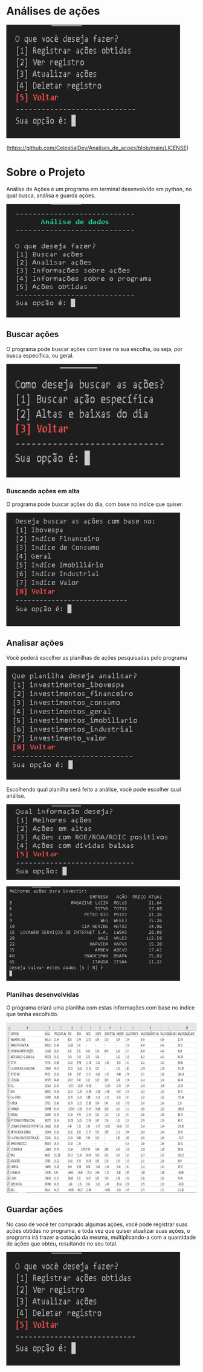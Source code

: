 # Análises de ações
<a href="https://github.com/CelestialDev/Analises_de_acoes/blob/main/LICENSE" target="_blank">
    <img width="460" height="300" src="img_to_github/img_menu_acoes_obtidas.png">
</a>

(https://github.com/CelestialDev/Analises_de_acoes/blob/main/LICENSE)
# Sobre o Projeto
Análise de Ações é um programa em terminal desenvolvido em python, no qual busca, análisa e guarda ações.
<p>
    <img width="460" height="300" src="img_to_github/img_menu.png">
</p>

## Buscar ações
O programa pode buscar ações com base na sua escolha, ou seja, por busca específica, ou geral. 
<p>
    <img width="460" height="300" src="img_to_github/img_menu_acoes_busca.png">
</p>

### Buscando ações em alta
O programa pode buscar ações do dia, com base no indíce que quiser.
<p>
    <img width="460" height="300" src="img_to_github/img_acoes_menu_indice.png">
</p>

## Analisar ações
Você poderá escolher as planilhas de ações pesquisadas pelo programa
<p>
    <img width="460" height="300" src="img_to_github/img_menu_analises.png">
</p>

Escolhendo qual planilha será feito a análise, você pode escolher qual análise.
<p>
    <img width="460" height="200" src="img_to_github/img_menu_opcoes_analise.png">
</p>

<p>
    <img width="460" height="250" src="img_to_github/melhores_acoes_analises.png">
</p>

### Planilhas desenvolvidas
O programa criará uma planilha com estas informações com base no indíce que tenha escolhido.
<p>
    <img width="1000" height="450" src="img_to_github/planilha_acoes_ibovespa.png">
</p>

## Guardar ações
No caso de você ter comprado algumas ações, você pode registrar suas ações obtidas no programa, e toda vez que quiser atualizar suas ações, o programa
irá trazer a cotação da mesma, multiplicando-a com a quantidade de ações que obteu, resultando no seu total.
<p>
    <img width="460" height="300" src="img_to_github/img_menu_acoes_obtidas.png">
</p>

